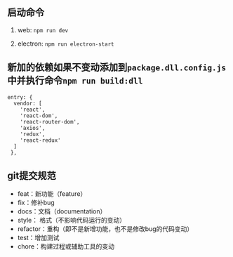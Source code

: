 ## 启动命令
1. web: `npm run dev`

2. electron: `npm run electron-start`
## 新加的依赖如果不变动添加到`package.dll.config.js`中并执行命令`npm run build:dll`
```
entry: {
  vendor: [
    'react',
    'react-dom',
    'react-router-dom',
    'axios',
    'redux',
    'react-redux'
  ]
 },
```
## git提交规范
- feat：新功能（feature）
- fix：修补bug
- docs：文档（documentation）
- style： 格式（不影响代码运行的变动）
- refactor：重构（即不是新增功能，也不是修改bug的代码变动）
- test：增加测试
- chore：构建过程或辅助工具的变动
